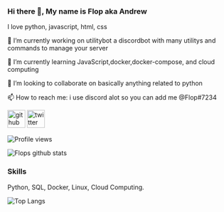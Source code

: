 ### Hi there 👋, My name is Flop aka Andrew

I love python, javascript, html, css

🔭 I’m currently working on utilitybot a discordbot with many utilitys and commands to manage your server

🌱 I’m currently learning JavaScript,docker,docker-compose, and cloud computing

👯 I’m looking to collaborate on basically anything related to python

📫 How to reach me: i use discord alot so you can add me @Flop#7234


[<img src='https://cdn.jsdelivr.net/npm/simple-icons@3.0.1/icons/github.svg' alt='github' height='40'>](https://github.com/FFlop)  [<img src='https://cdn.jsdelivr.net/npm/simple-icons@3.0.1/icons/twitter.svg' alt='twitter' height='40'>](https://twitter.com/Flop)  

![Profile views](https://gpvc.arturio.dev/FFlop)

![Flops github stats](https://github-readme-stats.vercel.app/api?username=FFlop&show_icons=true&theme=merko)


### Skills

Python, SQL, Docker, Linux, Cloud Computing.

![Top Langs](https://github-readme-stats.vercel.app/api/top-langs/?username=FFlop&hide=javascript,html)


